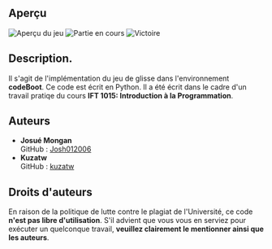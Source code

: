 ## Aperçu
<img src="img1" alt="Aperçu du jeu">
<img src="img2" alt="Partie en cours">
<img src="img3" alt="Victoire">


## Description.

Il s'agit de l'implémentation du jeu de glisse dans l'environnement **codeBoot**. Ce code est écrit en Python.
Il a été écrit dans le cadre d'un travail pratiqe du cours **IFT 1015: Introduction à la Programmation**.



## Auteurs

- **Josué Mongan**  
  GitHub : [Josh012006](https://github.com/Josh012006)  
- **Kuzatw**  
  GitHub : [kuzatw](https://github.com/kuzatw)



## Droits d'auteurs

En raison de la politique de lutte contre le plagiat de l'Université, ce code **n'est pas libre d'utilisation**.
S'il advient que vous vous en serviez pour exécuter un quelconque travail, **veuillez clairement le mentionner ainsi que les auteurs**.